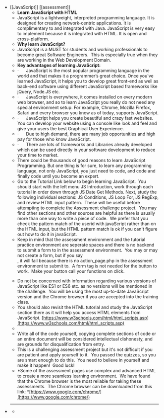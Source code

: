 - [[JavaScript]] [[assessment]]
	- **Learn JavaScript with HTML**
	- JavaScript is a lightweight, interpreted programming language. It is designed for creating network-centric applications. It is complimentary to and integrated with Java. JavaScript is very easy to implement because it is integrated with HTML. It is open and cross-platform.
	- **Why learn JavaScript?**
	- JavaScript is a MUST for students and working professionals to become great Software Engineers.  This is especially true when they are working in the Web Development Domain.
	- **Key advantages of learning JavaScript:**
	- ·      JavaScript is the most popular programming language in the world and that makes it a programmer’s great choice. Once you've learned JavaScript, it helps you to develop great front-end as well as back-end software using different JavaScript based frameworks like jQuery, Node.JS etc.
	- ·      JavaScript is everywhere, it comes installed on every modern web browser, and so to learn JavaScript you really do not need any special environment setup. For example, Chrome, Mozilla Firefox, Safari and every browser you know as of today, supports JavaScript.
	- ·      JavaScript helps you create beautiful and crazy fast websites. You can develop your website using a console like look and feel and give your users the best Graphical User Experience.
	- ·      Due to high demand, there are many job opportunities and high pay for those who know JavaScript.
	- ·      There are lots of frameworks and Libraries already developed which can be used directly in your software development to reduce your time to market.
	- There could be thousands of good reasons to learn JavaScript Programming. But one thing is for sure, to learn any programming language, not only JavaScript, you just need to code, and code and finally code until you become an expert.
	- Go to the Tutorial Link below to begin learning JavaScript.  You should start with the left menu JS Introduction, work through each tutorial in order down through JS Date Get Methods. Next, study the following individual sections: JS Conditions, JS Loop For, JS RegExp, and review HTML input pattern.  These will be useful before attempting to complete the Assessment challenge project.  You may find other sections and other sources are helpful as there is usually more than one way to write a piece of code.  We prefer that you check the pattern match of the userid with javaScript rather than on the HTML input, but the HTML pattern match is ok if you can't figure out how to do it in javaScript.
	- Keep in mind that the assessment environment and the tutorial practice environment are seperate spaces and there is no backend to submit a form to in the assessment environment.  You may or may not create a form, but if you say <form action="/action_page.php">, it will fail because there is no action_page.php in the assessment environment to submit to.  A form tag is not needed for the button to work.  Make your button call your functions on click.
	- Do not be concerned with information regarding various versions of JavaScript like ES1 or ES6 etc. as no versions will be mentioned in the challenge.  You will be using the most up-to-date JavaScript version and the Chrome browser if you are accepted into the training class.
	- You should also revisit the HTML tutorial and study the JavaScript section there as it will help you access HTML elements from JavaScript. [https://www.w3schools.com/html/html_scripts.asp](https://www.w3schools.com/html/html_scripts.asp)
	-
	- Write all of the code yourself, copying complete sections of code or an entire document will be considered intellectual dishonesty, and are grounds for disqualification from entry.
	- This is a challenging assessment project but it's not difficult if you are patient and apply yourself to it.  You passed the quizzes, so you are smart enough to do this.  You need to believe in yourself and make it happen!  Good luck!
	- *Some of the assessment pages use complex and advanced HTML to create a more seamless learning environment.  We have found that the Chrome browser is the most reliable for taking these assessments.  The Chrome browser can be downloaded from this link: *[https://www.google.com/chrome/](https://www.google.com/chrome/)
-
	- ---
	-